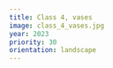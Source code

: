 ```yaml
---
title: Class 4, vases
image: class_4_vases.jpg
year: 2023
priority: 30
orientation: landscape
---
```

